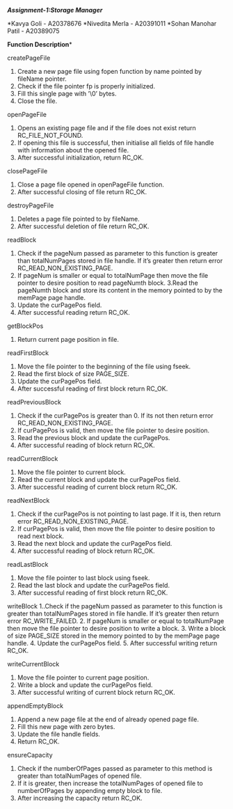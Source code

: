 
*******************Assignment-1:Storage Manager*******************


*Kavya Goli            - A20378676
*Nivedita Merla     - A20391011
*Sohan Manohar Patil - A20389075

**************Function Description***************

createPageFile
1. Create a new page file using fopen function by name pointed by fileName pointer.
2. Check if the file pointer fp is properly initialized.
3. Fill this single page with ’\0’ bytes.
4. Close the file.

openPageFile 
1. Opens an existing page file and if the file does not exist return RC_FILE_NOT_FOUND.
2. If opening this file is successful, then initialise all fields of file handle with information about the opened file.
3. After successful initialization, return RC_OK. 

closePageFile
1. Close a page file opened in openPageFile function.
2. After successful closing of file return RC_OK.

destroyPageFile
1. Deletes a page file pointed to by fileName.
2. After successful deletion of file return RC_OK. 

readBlock
1. Check if the pageNum passed as parameter to this function is greater than totalNumPages stored in file handle. If it’s greater then return error RC_READ_NON_EXISTING_PAGE.
2. If pageNum is smaller or equal to totalNumPage then move the file pointer to desire position to read pageNumth block.
3.Read the pageNumth block and store its content in the memory pointed to by the memPage page handle.
4. Update the curPagePos field.
5. After successful reading return RC_OK.

getBlockPos
1. Return current page position in file.

readFirstBlock
1. Move the file pointer to the beginning of the file using fseek.
2. Read the first block of size PAGE_SIZE.
3. Update the curPagePos field. 
4. After successful reading of first block return RC_OK.

readPreviousBlock
1. Check if the curPagePos is greater than 0. If its not then return error RC_READ_NON_EXISTING_PAGE.
2. If curPagePos is valid, then move the file pointer to desire position.
3. Read the previous block and update the curPagePos.
4. After successful reading of block return RC_OK.

readCurrentBlock
1. Move the file pointer to current block.
2. Read the current block and update the curPagePos field.
3. After successful reading of current block return RC_OK.

readNextBlock
1. Check if the curPagePos is not pointing to last page. If it is, then return error RC_READ_NON_EXISTING_PAGE.
2. If curPagePos is valid, then move the file pointer to desire position to read next block.
3. Read the next block and update the curPagePos field.
4. After successful reading of block return RC_OK.

readLastBlock
1. Move the file pointer to last block using fseek.
2. Read the last block and update the curPagePos field.
3. After successful reading of first block return RC_OK. 

writeBlock
1..Check if the pageNum passed as parameter to this function is greater than totalNumPages stored in file handle. If it’s greater then return error RC_WRITE_FAILED.
2. If pageNum is smaller or equal to totalNumPage then move the file pointer to desire position to write a block.
3. Write a block of size PAGE_SIZE stored in the memory pointed to by the memPage page handle.
4. Update the curPagePos field.
5. After successful writing return RC_OK.

writeCurrentBlock
1. Move the file pointer to current page position.
2. Write a block and update the curPagePos field.
3. After successful writing of current block return RC_OK.

appendEmptyBlock
1. Append a new page file at the end of already opened page file.
2. Fill this new page with zero bytes.
3. Update the file handle fields.
4. Return RC_OK.

ensureCapacity
1. Check if the numberOfPages passed as parameter to this method is greater than totalNumPages of opened file.
2. If it is greater, then increase the totalNumPages of opened file to numberOfPages by appending empty block to file.
3. After increasing the capacity return RC_OK.

